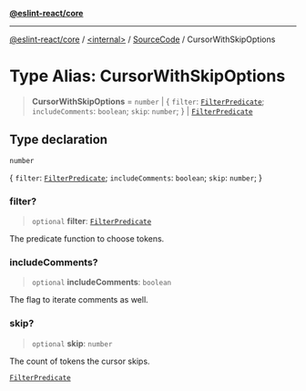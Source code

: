 [**@eslint-react/core**](../../../../README.md)

***

[@eslint-react/core](../../../../README.md) / [\<internal\>](../../../README.md) / [SourceCode](../README.md) / CursorWithSkipOptions

# Type Alias: CursorWithSkipOptions

> **CursorWithSkipOptions** = `number` \| \{ `filter`: [`FilterPredicate`](FilterPredicate.md); `includeComments`: `boolean`; `skip`: `number`; \} \| [`FilterPredicate`](FilterPredicate.md)

## Type declaration

`number`

\{ `filter`: [`FilterPredicate`](FilterPredicate.md); `includeComments`: `boolean`; `skip`: `number`; \}

### filter?

> `optional` **filter**: [`FilterPredicate`](FilterPredicate.md)

The predicate function to choose tokens.

### includeComments?

> `optional` **includeComments**: `boolean`

The flag to iterate comments as well.

### skip?

> `optional` **skip**: `number`

The count of tokens the cursor skips.

[`FilterPredicate`](FilterPredicate.md)
